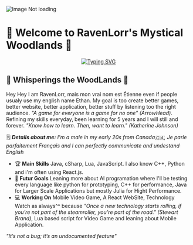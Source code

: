 ![Image Not loading](/Image/Banner.png)


# 🌿 Welcome to RavenLorr's Mystical Woodlands 🌷


<div align="center">

[![Typing SVG](https://readme-typing-svg.demolab.com?font=Fira+Code&duration=4000&pause=1000&color=AA22F7&center=true&vCenter=true&width=435&lines=Game+Developper;Lead+Developper;Full-Stack)](https://git.io/typing-svg)

</div>

## 🌸 Whisperings the WoodLands 🍃
Hey Hey I am RavenLorr, mais mon vrai nom est Étienne even if people usualy use my english name Ethan. My goal is too create better games, better website, better application, better stuff by listening too the right audience. *"A game for everyone is a game for no one" (ArrowHead)*. Refining my skills everyday, been learning for 5 years and I will still and forever. *"Know how to learn. Then, want to learn." (Katherine Johnson)*

🗒️ ***Details about me:*** *I'm a male in my early 20s from Canada🇨🇦, Je parle parfaitement Français and I can perfectly communicate and undestand English*

- 🏆 **Main Skills** Java, cSharp, Lua, JavaScript. I also know C++, Python and i'm often using React.js.
- 🎯 **Futur Goals** Leaning more about AI programation where I'll be testing every language like python for prototyping, C++ for performance, Java for Larger Scale Applications but mostly Julia for Hight Performance.
- 💻 **Working On** Mobile Video Game, A React WebSite, Technology Watch as always^^ because *"Once a new technology starts rolling, if you’re not part of the steamroller, you’re part of the road." (Stewart Brand)*, Lua based script for Video Game and leaning about Mobile Application.



*"It’s not a bug; it’s an undocumented feature"*
</div>

